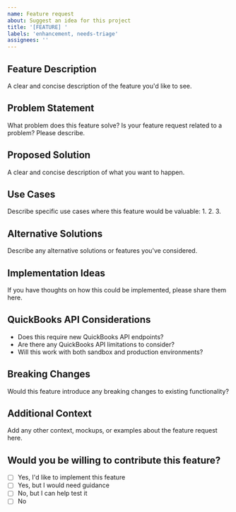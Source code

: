 ```yaml
---
name: Feature request
about: Suggest an idea for this project
title: '[FEATURE] '
labels: 'enhancement, needs-triage'
assignees: ''
---
```


## Feature Description
A clear and concise description of the feature you'd like to see.

## Problem Statement
What problem does this feature solve? Is your feature request related to a problem? Please describe.

## Proposed Solution
A clear and concise description of what you want to happen.

## Use Cases
Describe specific use cases where this feature would be valuable:
1. 
2. 
3. 

## Alternative Solutions
Describe any alternative solutions or features you've considered.

## Implementation Ideas
If you have thoughts on how this could be implemented, please share them here.

## QuickBooks API Considerations
- Does this require new QuickBooks API endpoints?
- Are there any QuickBooks API limitations to consider?
- Will this work with both sandbox and production environments?

## Breaking Changes
Would this feature introduce any breaking changes to existing functionality?

## Additional Context
Add any other context, mockups, or examples about the feature request here.

## Would you be willing to contribute this feature?
- [ ] Yes, I'd like to implement this feature
- [ ] Yes, but I would need guidance
- [ ] No, but I can help test it
- [ ] No